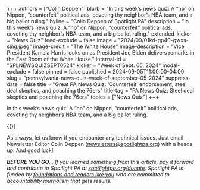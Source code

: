 +++
authors = ["Colin Deppen"]
blurb = "In this week’s news quiz: A “no” on Nippon, “counterfeit” political ads, coveting thy neighbor’s NBA team, and a big ballot ruling."
byline = "Colin Deppen of Spotlight PA"
description = "In this week’s news quiz: A “no” on Nippon, “counterfeit” political ads, coveting thy neighbor’s NBA team, and a big ballot ruling."
extended-kicker = "News Quiz"
feed-exclude = false
image = "2024/09/01kd-gp40-gwxs-sjng.jpeg"
image-credit = "The White House"
image-description = "Vice President Kamala Harris looks on as President Joe Biden delivers remarks in the East Room of the White House."
internal-id = "SPLNEWSQUIZSEPT0524"
kicker = "Week of Sept. 05, 2024"
modal-exclude = false
pinned = false
published = 2024-09-05T11:00:00-04:00
slug = "pennsylvania-news-quiz-week-of-september-05-2024"
suppress-date = false
title = "Great PA News Quiz: ‘Counterfeit’ endorsement, steel deal skeptics, and poaching the 76ers"
title-tag = "PA News Quiz: Steel deal skeptics and poaching the 76ers"
topics = ["News Quiz"]
+++

In this week’s news quiz: A “no” on Nippon, “counterfeit” political ads, coveting thy neighbor’s NBA team, and a big ballot ruling.

{{<typeform id="01J6YHRS64TXP3T5PTNFK71J4B" >}}

As always, let us know if you encounter any technical issues. Just email Newsletter Editor Colin Deppen (newsletters@spotlightpa.org) with a heads up. And good luck!

<strong><em>BEFORE YOU GO</em></strong><em>… If you learned something from this article, pay it forward and contribute to Spotlight PA at </em><a href="http://spotlightpa.org/donate"><em>spotlightpa.org/donate</em></a><em>. Spotlight PA is funded by </em><a href="https://www.spotlightpa.org/support"><em>foundations and readers like you</em></a><em> who are committed to accountability journalism that gets results.</em>

